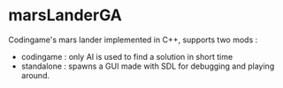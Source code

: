 # marsLanderGA

Codingame's mars lander implemented in C++, supports two mods :
- codingame : only AI is used to find a solution in short time
- standalone : spawns a GUI made with SDL for debugging and playing around.

